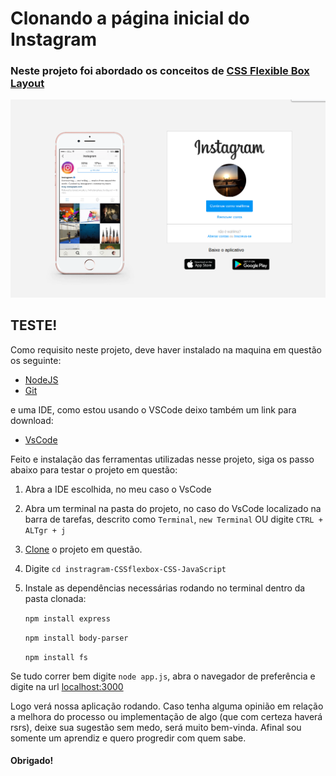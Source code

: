 # Clonando a página inicial do Instagram

### Neste projeto foi abordado os conceitos de [CSS Flexible Box Layout](https://css-tricks.com/snippets/css/a-guide-to-flexbox/)


![InterfaceInsta](./public/img/Interface.png)

## TESTE!

Como requisito neste projeto, deve haver instalado na maquina em questão os seguinte:

* [NodeJS](https://nodejs.org/en/)
* [Git](https://git-scm.com/downloads)

e uma IDE, como estou usando o VSCode deixo também um link para download:

* [VsCode](https://code.visualstudio.com/)

Feito e instalação das ferramentas utilizadas nesse projeto, siga os passo abaixo para testar o projeto em questão:

1. Abra a IDE escolhida, no meu caso o VsCode

2. Abra um terminal na pasta do projeto, no caso do VsCode localizado na barra de tarefas, descrito como `Terminal`, `new Terminal` OU digite `CTRL + ALTgr + j`

3. [Clone](https://docs.github.com/pt/github/creating-cloning-and-archiving-repositories/cloning-a-repository#:~:text=10%2C%20done.-,Clonar%20um%20reposit%C3%B3rio%20no%20GitHub%20Desktop,Desktop%20para%20concluir%20o%20clone.) o projeto em questão.

4. Digite `cd instragram-CSSflexbox-CSS-JavaScript`

5. Instale as dependências necessárias rodando no terminal dentro da pasta clonada: 
    
    `npm install express`

    `npm install body-parser`

    `npm install fs`

Se tudo correr bem digite `node app.js`, abra o navegador de preferência e digite na url [localhost:3000](http://localhost:3000)

Logo verá nossa aplicação rodando. Caso tenha alguma opinião em relação a melhora do processo ou implementação de algo (que com certeza haverá rsrs), deixe sua sugestão sem medo, será muito bem-vinda. Afinal sou somente um aprendiz e quero progredir com quem sabe. 

#### Obrigado!

